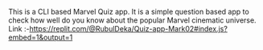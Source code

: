 This is a CLI based Marvel Quiz app.
It is a simple question based app to check how well do you know about the popular Marvel cinematic universe.
Link :-https://replit.com/@RubulDeka/Quiz-app-Mark02#index.js?embed=1&output=1
